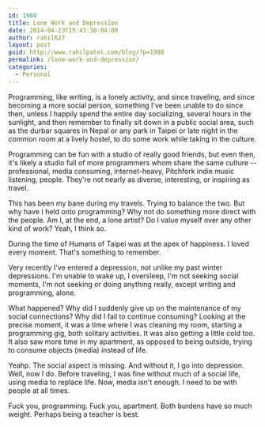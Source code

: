 ```yaml
---
id: 1908
title: Lone Work and Depression
date: 2014-04-23T15:43:30-04:00
author: rahil627
layout: post
guid: http://www.rahilpatel.com/blog/?p=1908
permalink: /lone-work-and-depression/
categories:
  - Personal
---
```

Programming, like writing, is a lonely activity, and since traveling, and since becoming a more social person, something I've been unable to do since then, unless I happily spend the entire day socializing, several hours in the sunlight, and then remember to finally sit down in a public social area, such as the durbar squares in Nepal or any park in Taipei or late night in the common room at a lively hostel, to do some work while taking in the culture.

Programming can be fun with a studio of really good friends, but even then, it's likely a studio full of more programmers whom share the same culture -- professional, media consuming, internet-heavy, Pitchfork indie music listening, people. They're not nearly as diverse, interesting, or inspiring as travel.

This has been my bane during my travels. Trying to balance the two. But why have I held onto programming? Why not do something more direct with the people. Am I, at the end, a lone artist? Do I value myself over any other kind of work? Yeah, I think so.

During the time of Humans of Taipei was at the apex of happiness. I loved every moment. That's something to remember.

Very recently I've entered a depression, not unlike my past winter depressions. I'm unable to wake up, I oversleep, I'm not seeking social moments, I'm not seeking or doing anything really, except writing and programming, alone.

What happened? Why did I suddenly give up on the maintenance of my social connections? Why did I fail to continue consuming? Looking at the precise moment, it was a time where I was cleaning my room, starting a programming gig, both solitary activities. It was also getting a little cold too. It also saw more time in my apartment, as opposed to being outside, trying to consume objects (media) instead of life.

Yeahp. The social aspect is missing. And without it, I go into depression. Well, now I do. Before traveling, I was fine without much of a social life, using media to replace life. Now, media isn't enough. I need to be with people at all times.

Fuck you, programming. Fuck you, apartment. Both burdens have so much weight. Perhaps being a teacher is best.